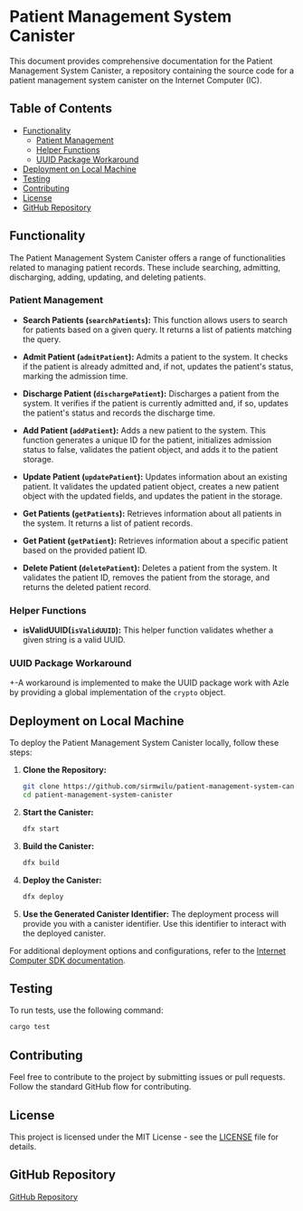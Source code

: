 # Patient Management System Canister

This document provides comprehensive documentation for the Patient Management System Canister, a repository containing the source code for a patient management system canister on the Internet Computer (IC).

## Table of Contents

- [Functionality](#functionality)
  - [Patient Management](#patient-management)
  - [Helper Functions](#helper-functions)
  - [UUID Package Workaround](#uuid-package-workaround)
- [Deployment on Local Machine](#deployment-on-local-machine)
- [Testing](#testing)
- [Contributing](#contributing)
- [License](#license)
- [GitHub Repository](#github-repository)

## Functionality

The Patient Management System Canister offers a range of functionalities related to managing patient records. These include searching, admitting, discharging, adding, updating, and deleting patients.

### Patient Management

- **Search Patients (`searchPatients`):** This function allows users to search for patients based on a given query. It returns a list of patients matching the query.
  
- **Admit Patient (`admitPatient`):** Admits a patient to the system. It checks if the patient is already admitted and, if not, updates the patient's status, marking the admission time.

- **Discharge Patient (`dischargePatient`):** Discharges a patient from the system. It verifies if the patient is currently admitted and, if so, updates the patient's status and records the discharge time.

- **Add Patient (`addPatient`):** Adds a new patient to the system. This function generates a unique ID for the patient, initializes admission status to false, validates the patient object, and adds it to the patient storage.

- **Update Patient (`updatePatient`):** Updates information about an existing patient. It validates the updated patient object, creates a new patient object with the updated fields, and updates the patient in the storage.

- **Get Patients (`getPatients`):** Retrieves information about all patients in the system. It returns a list of patient records.

- **Get Patient (`getPatient`):** Retrieves information about a specific patient based on the provided patient ID.

- **Delete Patient (`deletePatient`):** Deletes a patient from the system. It validates the patient ID, removes the patient from the storage, and returns the deleted patient record.

### Helper Functions

- **isValidUUID(`isValidUUID`):** This helper function validates whether a given string is a valid UUID.

### UUID Package Workaround

+-A workaround is implemented to make the UUID package work with Azle by providing a global implementation of the `crypto` object.

## Deployment on Local Machine

To deploy the Patient Management System Canister locally, follow these steps:

1. **Clone the Repository:**
   ```bash
   git clone https://github.com/sirmwilu/patient-management-system-canister.git
   cd patient-management-system-canister
   ```
2. **Start the Canister:**
   ```bash
   dfx start
   ```
3. **Build the Canister:**
   ```bash
   dfx build
   ```

4. **Deploy the Canister:**
   ```bash
   dfx deploy
   ```

5. **Use the Generated Canister Identifier:**
   The deployment process will provide you with a canister identifier. Use this identifier to interact with the deployed canister.

For additional deployment options and configurations, refer to the [Internet Computer SDK documentation](https://sdk.dfinity.org/docs/quickstart/local-quickstart.html).

## Testing

To run tests, use the following command:

```bash
cargo test
```

## Contributing

Feel free to contribute to the project by submitting issues or pull requests. Follow the standard GitHub flow for contributing.

## License

This project is licensed under the MIT License - see the [LICENSE](LICENSE) file for details.

## GitHub Repository

[GitHub Repository](https://github.com/sirmwilu/patient-management-system-canister.git)
```